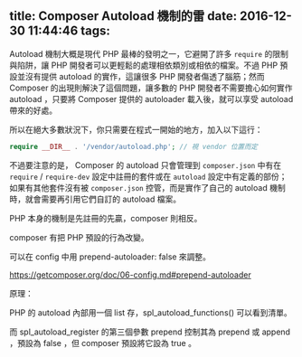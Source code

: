title: Composer Autoload 機制的雷
date: 2016-12-30 11:44:46
tags:
---

Autoload 機制大概是現代 PHP 最棒的發明之一，它避開了許多 `require` 的限制與陷阱，讓 PHP 開發者可以更輕鬆的處理相依類別或相依的檔案。不過 PHP 預設並沒有提供 autoload 的實作，這讓很多 PHP 開發者傷透了腦筋；然而 Composer 的出現則解決了這個問題，讓多數的 PHP 開發者不需要擔心如何實作 autoload ，只要將 Composer 提供的 autoloader 載入後，就可以享受 autoload 帶來的好處。

<!-- more -->

所以在絕大多數狀況下，你只需要在程式一開始的地方，加入以下這行：

```php
require __DIR__ . '/vendor/autoload.php'; // 視 vendor 位置而定
```

不過要注意的是， Composer 的 autoload 只會管理到 `composer.json` 中有在 `require` / `require-dev` 設定中註冊的套件或在 `autoload` 設定中有定義的部份；如果有其他套件沒有被 `composer.json` 控管，而是實作了自己的 autoload 機制時，就會需要再引用它們自訂的 autoload 檔案。

PHP 本身的機制是先註冊的先贏，composer 則相反。

composer 有把 PHP 預設的行為改變。

可以在 config 中用 prepend-autoloader: false 來調整。

https://getcomposer.org/doc/06-config.md#prepend-autoloader

原理：

PHP 的 autoload 內部用一個 list 存，spl_autoload_functions() 可以看到清單。

而 spl_autoload_register 的第三個參數 prepend 控制其為 prepend 或 append ，預設為 false ，但 composer 預設將它設為 true 。


